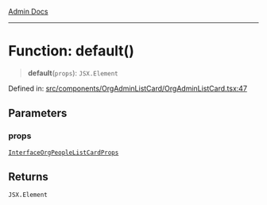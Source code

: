 [Admin Docs](/)

***

# Function: default()

> **default**(`props`): `JSX.Element`

Defined in: [src/components/OrgAdminListCard/OrgAdminListCard.tsx:47](https://github.com/PalisadoesFoundation/talawa-admin/blob/main/src/components/OrgAdminListCard/OrgAdminListCard.tsx#L47)

## Parameters

### props

[`InterfaceOrgPeopleListCardProps`](../../../../types/Organization/interface/interfaces/InterfaceOrgPeopleListCardProps.md)

## Returns

`JSX.Element`
